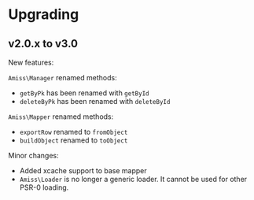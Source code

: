 Upgrading
=========

v2.0.x to v3.0
--------------

New features:



`Amiss\Manager` renamed methods: 

- `getByPk` has been renamed with `getById`
- `deleteByPk` has been renamed with `deleteById`

`Amiss\Mapper` renamed methods:

- `exportRow` renamed to `fromObject`
- `buildObject` renamed to `toObject`

Minor changes:

- Added xcache support to base mapper
- `Amiss\Loader` is no longer a generic loader. It cannot be used for other PSR-0 loading.
